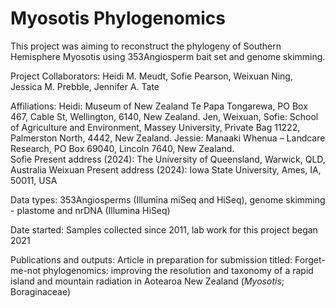 # Myosotis Phylogenomics

This project was aiming to reconstruct the phylogeny of Southern Hemisphere Myosotis using 353Angiosperm bait set and genome skimming.

Project Collaborators: Heidi M. Meudt, Sofie Pearson, Weixuan Ning, Jessica M. Prebble, Jennifer A. Tate

Affiliations: 
Heidi: Museum of New Zealand Te Papa Tongarewa, PO Box 467, Cable St, Wellington, 6140, New Zealand.
Jen, Weixuan, Sofie: School of Agriculture and Environment, Massey University, Private Bag 11222, Palmerston North, 4442, New Zealand.
Jessie: Manaaki Whenua – Landcare Research, PO Box 69040, Lincoln 7640, New Zealand.  
Sofie Present address (2024): The University of Queensland, Warwick, QLD, Australia 
Weixuan Present address (2024): Iowa State University, Ames, IA, 50011, USA

Data types: 353Angiosperms (Illumina miSeq and HiSeq), genome skimming - plastome and nrDNA (Illumina HiSeq)

Date started: Samples collected since 2011, lab work for this project began 2021

Publications and outputs: Article in preparation for submission titled: Forget-me-not phylogenomics: improving the resolution and taxonomy of a rapid island and mountain radiation in Aotearoa New Zealand (_Myosotis_; Boraginaceae)

